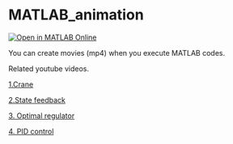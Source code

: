 # MATLAB_animation

[![Open in MATLAB Online](https://www.mathworks.com/images/responsive/global/open-in-matlab-online.svg)](https://matlab.mathworks.com/open/github/v1?repo=Hiroshi-Okajima/MATLAB_animation)

You can create movies (mp4) when you execute MATLAB codes. 

Related youtube videos. 

[1.Crane](https://youtu.be/dPDZlcF2oqw)

[2.State feedback](https://youtu.be/5UgeK9ZZduU)

[3. Optimal regulator](https://youtu.be/Pt8BkSSc_0E)

[4. PID control](https://youtu.be/p00t2Wp9vF4)
